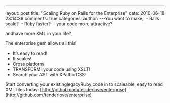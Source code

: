 

---
layout: post
title: "Scaling Ruby on Rails for the Enterprise"
date: 2010-06-18 23:14:38
comments: true
categories:
author: 
---You want to make;  - Rails scale?  - Ruby faster?  - your code more attractive?

andhave more XML in your life?

The enterprise gem allows all this!
- It’s easy to read!
- It scales!
- Cross platform
- TRANSFORM! your code using XSLT!
- Search your AST with XPathorCSS!

Start converting your existinglegacyRuby code in to scaleable, easy to read XML files today: [http://github.com/tenderlove/enterprise](http://github.com/tenderlove/enterprise) 